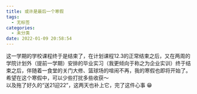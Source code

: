 ```yaml
---
title: 或许是最后一个寒假
tags:
  - 无标签
categories:
  - 未分类
date: 2022-01-09 20:58:54
---
```

这一学期的学校课程终于是结束了，在计划课程12.3的正常结束之后，又在两周的学院计划外（提前一学期）安排的毕业实习（我更倾向于称之为企业实训）终于结束之后，伴随着一食堂的关门大修、篮球场的喧闹不再，我的寒假也即将开始了。希望在这个寒假中，可以少些打扰多些收获～<!--more-->  
以及拖了好久的“送21迎22”，这两天也补上它，完了这件心事 :grin:  


